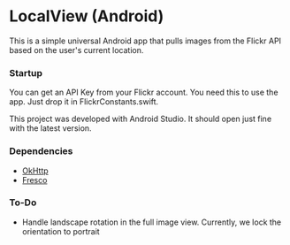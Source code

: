 # LocalView (Android) #

This is a simple universal Android app that pulls images from the Flickr API based on the user's current location.

### Startup
You can get an API Key from your Flickr account. You need this to use the app. Just drop it in FlickrConstants.swift.

This project was developed with Android Studio. It should open just fine with the latest version.

### Dependencies ###
* [OkHttp](http://square.github.io/okhttp/)
* [Fresco](https://github.com/facebook/fresco)

### To-Do ###
* Handle landscape rotation in the full image view. Currently, we lock the orientation to portrait
